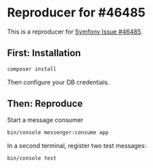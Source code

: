 Reproducer for #46485
=====================

This is a reproducer for [Symfony Issue #46485](https://github.com/symfony/symfony/issues/46485).

First: Installation
-------------------

```bash
composer install
```

Then configure your DB credentials.


Then: Reproduce
---------------

Start a message consumer

```bash
bin/console messenger:consume app
```

In a second terminal, register two test messages:

```bash
bin/console test
```
